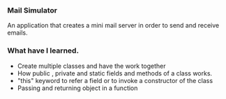 ### Mail Simulator
An application that creates a mini mail server in order to send and receive emails.

### What have I learned.
- Create multiple classes and have the work together
- How public , private and static fields and methods of a class works.
- "this" keyword to refer a field or to invoke a constructor of the class
- Passing and returning object in a function
